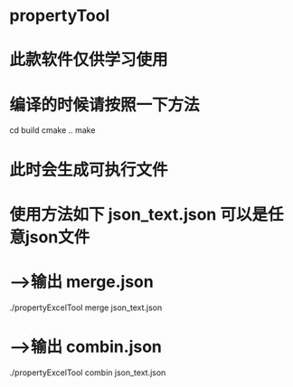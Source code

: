# propertyTool
# 此款软件仅供学习使用

# 编译的时候请按照一下方法
cd build 
cmake ..
make
# 此时会生成可执行文件
# 使用方法如下 json_text.json 可以是任意json文件
# -->输出 merge.json
./propertyExcelTool merge json_text.json 
# -->输出 combin.json
./propertyExcelTool combin  json_text.json 